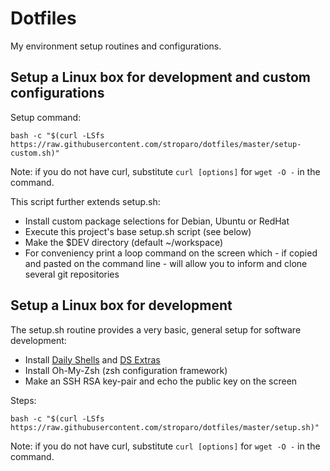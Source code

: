 # Dotfiles

My environment setup routines and configurations.

## Setup a Linux box for development and custom configurations

Setup command:

```
bash -c "$(curl -LSfs https://raw.githubusercontent.com/stroparo/dotfiles/master/setup-custom.sh)"
```

Note: if you do not have curl, substitute ```curl [options]``` for ```wget -O -``` in the command.

This script further extends setup.sh:

* Install custom package selections for Debian, Ubuntu or RedHat
* Execute this project's base setup.sh script (see below)
* Make the $DEV directory (default ~/workspace)
* For conveniency print a loop command on the screen which - if copied and pasted on the command line - will allow you to inform and clone several git repositories

## Setup a Linux box for development

The setup.sh routine provides a very basic, general setup for software development:

* Install [Daily Shells](http://stroparo.github.io/ds/) and [DS Extras](https://github.com/stroparo/ds-extras)
* Install Oh-My-Zsh (zsh configuration framework)
* Make an SSH RSA key-pair and echo the public key on the screen

Steps:

```
bash -c "$(curl -LSfs https://raw.githubusercontent.com/stroparo/dotfiles/master/setup.sh)"
```

Note: if you do not have curl, substitute ```curl [options]``` for ```wget -O -``` in the command.
